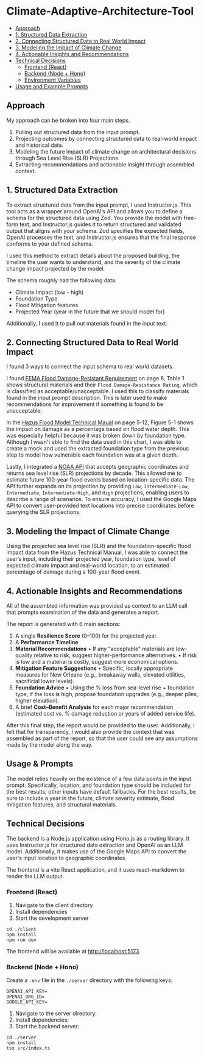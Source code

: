 # Climate-Adaptive-Architecture-Tool
- [Approach](#approach)
- [1. Structured Data Extraction](#1-structured-data-extraction)
- [2. Connecting Structured Data to Real World Impact](#2-connecting-structured-data-to-real-world-impact)
- [3. Modeling the Impact of Climate Change](#3-modeling-the-impact-of-climate-change)
- [4. Actionable Insights and Recommendations](#4-actionable-insights-and-recommendations)
- [Technical Decisions](#technical-decisions)
  - [Frontend (React)](#frontend-react)
  - [Backend (Node + Hono)](#backend-node--hono)
  - [Environment Variables](#environment-variables)
- [Usage and Example Prompts](#usage-and-example-prompts)


## Approach
My approach can be broken into four main steps.
1. Pulling out structured data from the input prompt.
2. Projecting outcomes by connecting structured data to real-world impact and historical data.
3. Modeling the future impact of climate change on architectural decisions through Sea Level Rise (SLR) Projections
4. Extracting recommendations and actionable insight through assembled context.

## 1. Structured Data Extraction
To extract structured data from the input prompt, I used Instructor.js. This tool acts as a wrapper around OpenAI’s API and allows you to define a schema for the structured data using Zod. You provide the model with free-form text, and Instructor.js guides it to return structured and validated output that aligns with your schema. Zod specifies the expected fields, OpenAI processes the text, and Instructor.js ensures that the final response conforms to your defined schema.

I used this method to extract details about the proposed building, the timeline the user wants to understand, and the severity of the climate change impact projected by the model.

The schema roughly had the following data:
- Climate Impact (low - high)
- Foundation Type
- Flood Mitigation features
- Projected Year (year in the future that we should model for)

Additionally, I used it to pull out materials found in the input text.
## 2. Connecting Structured Data to Real World Impact
I found 3 ways to connect the input schema to real world datasets.

I found [FEMA Flood Damage-Resistant Requirement](http://fema.gov/sites/default/files/documents/fema_tb_2_flood_damage-resistant_materials_requirements_01-22-2025.pdf) on page 8, Table 1 shows structural materials and their `Flood Damage-Resistance Rating`, which is classified as acceptable/unacceptable. I used this to classify materials found in the input prompt description.  This is later used to make recommendations for improvement if something is found to be unacceptable.

In the [Hazus Flood Model Technical Maual](https://www.fema.gov/sites/default/files/documents/fema_hazus-flood-model-technical-manual-5-1.pdf?utm_source=chatgpt.com) on page 5-12, Figure 5-1 shows the impact on damage as a percentage based on flood water depth. This was especially helpful because it was broken down by foundation type. Although I wasn't able to find the data used in this chart, I was able to create a mock and used the extracted foundation type from the previous step to model how vulnerable each foundation was at a given depth.

Lastly, I integrated a [NOAA API](https://api.tidesandcurrents.noaa.gov/dpapi/prod/#:~:text=End%20Date-,Sea%20Level%20Rise%20Projections,-Input%20Parameters) that accepts geographic coordinates and returns sea level rise (SLR) projections by decade. This allowed me to estimate future 100-year flood events based on location-specific data. The API further expands on its projection by providing `Low`, `Intermediate-Low`, `Intermediate`, `Intermediate-High`, and `High` projections, enabling users to describe a range of scenarios. To ensure accuracy, I used the Google Maps API to convert user-provided text locations into precise coordinates before querying the SLR projections.
## 3. Modeling the Impact of Climate Change
Using the projected sea level rise (SLR) and the foundation-specific flood impact data from the Hazus Technical Manual, I was able to connect the user’s input, including their projected year, foundation type, level of expected climate impact and real-world location, to an estimated percentage of damage during a 100-year flood event.

## 4. Actionable Insights and Recommendations
All of the assembled information was provided as context to an LLM call that prompts examination of the data and generates a report.

The report is generated with 6 main sections:
1. A single **Resilience Score** (0–100) for the projected year.
2. A **Performance Timeline**
3. **Material Recommendations**
      • If any “acceptable” materials are low-quality relative to risk, suggest higher-performance alternatives.
      • If risk is low and a material is costly, suggest more economical options.
4. **Mitigation Feature Suggestions**
      • Specific, locally appropriate measures for New Orleans (e.g., breakaway walls, elevated utilities, sacrificial lower levels).
5. **Foundation Advice**
      • Using the % loss from sea-level rise + foundation type, if the loss is high, propose foundation upgrades (e.g., deeper piles, higher elevation).
6. A brief **Cost–Benefit Analysis** for each major recommendation (estimated cost vs. % damage reduction or years of added service life).

After this final step, the report would be provided to the user. Additionally, I felt that for transparency, I would also provide the context that was assembled as part of the report, so that the user could see any assumptions made by the model along the way.

## Usage & Prompts
The model relies heavily on the existence of a few data points in the input prompt. Specifically, location, and foundation type should be included for the best results; other inputs have default fallbacks. For the best results, be sure to include a year in the future, climate severity estimate, flood mitigation features, and structural materials.

## Technical Decisions
The backend is a Node.js application using Hono.js as a routing library. It uses Instructor.js for structured data extraction and OpenAI as an LLM model. Additionally, it makes use of the Google Maps API to convert the user's input location to geographic coordinates.

The frontend is a vite React application, and it uses react-markdown to render the LLM output.

### Frontend (React)
1. Navigate to the client directory
2. Install dependencies
3. Start the development server

```
cd ./client
npm install
npm run dev
```

The frontend will be available at [http://localhost:5173](http://localhost:5173).
### Backend (Node + Hono)
Create a `.env` file in the `./server` directory with the following keys:
```
OPENAI_API_KEY=
OPENAI_ORG_ID=
GOOGLE_API_KEY=
```

1. Navigate to the server directory:
2. Install dependencies:
3. Start the backend server:
```
cd ./server
npm install
tsx src/index.ts
```
